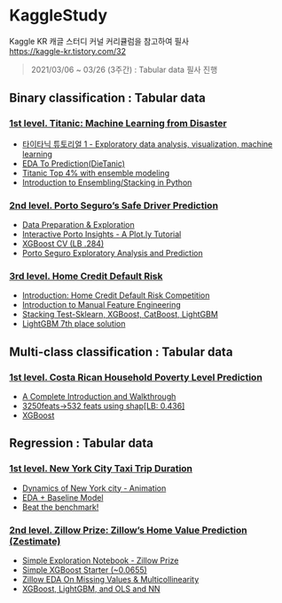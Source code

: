# KaggleStudy

Kaggle KR 캐글 스터디 커널 커리큘럼을 참고하여 필사<br>
https://kaggle-kr.tistory.com/32

> 2021/03/06 ~ 03/26 (3주간) : Tabular data 필사 진행

<h2>Binary classification : Tabular data</h2>
<h3><a href="https://www.kaggle.com/c/titanic">1st level. Titanic: Machine Learning from Disaster</a></h3>
<ul>
<li><a href="https://kaggle-kr.tistory.com/17?category=868316">타이타닉 튜토리얼 1 - Exploratory data analysis, visualization, machine learning</a></li>
<li><a href="https://www.kaggle.com/ash316/eda-to-prediction-dietanic">EDA To Prediction(DieTanic)</a></li>
<li><a href="https://www.kaggle.com/yassineghouzam/titanic-top-4-with-ensemble-modeling">Titanic Top 4% with ensemble modeling</a></li>
<li><a href="https://www.kaggle.com/arthurtok/introduction-to-ensembling-stacking-in-python">Introduction to Ensembling/Stacking in Python</a></li>
</ul>
<h3><a href="https://www.kaggle.com/c/porto-seguro-safe-driver-prediction">2nd level. Porto Seguro’s Safe Driver Prediction</a></h3>
<ul>
<li><a href="https://www.kaggle.com/bertcarremans/data-preparation-exploration">Data Preparation &amp; Exploration</a></li>
<li><a href="https://www.kaggle.com/arthurtok/interactive-porto-insights-a-plot-ly-tutorial">Interactive Porto Insights - A Plot.ly Tutorial</a></li>
<li><a href="https://www.kaggle.com/aharless/xgboost-cv-lb-284">XGBoost CV (LB .284)</a></li>
<li><a href="https://www.kaggle.com/gpreda/porto-seguro-exploratory-analysis-and-prediction">Porto Seguro Exploratory Analysis and Prediction</a></li>
</ul>
<h3><a href="https://www.kaggle.com/c/home-credit-default-risk">3rd level. Home Credit Default Risk</a></h3>
<ul>
<li><a href="https://www.kaggle.com/willkoehrsen/start-here-a-gentle-introduction">Introduction: Home Credit Default Risk Competition</a></li>
<li><a href="https://www.kaggle.com/willkoehrsen/introduction-to-manual-feature-engineering">Introduction to Manual Feature Engineering</a></li>
<li><a href="https://www.kaggle.com/eliotbarr/stacking-test-sklearn-xgboost-catboost-lightgbm">Stacking Test-Sklearn, XGBoost, CatBoost, LightGBM</a></li>
<li><a href="https://www.kaggle.com/jsaguiar/lightgbm-7th-place-solution">LightGBM 7th place solution</a></li>
</ul>

<h2>Multi-class classification : Tabular data</h2>
<h3><a href="https://www.kaggle.com/c/costa-rican-household-poverty-prediction">1st level. Costa Rican Household Poverty Level Prediction</a></h3>
<ul>
<li><a href="https://www.kaggle.com/willkoehrsen/a-complete-introduction-and-walkthrough">A Complete Introduction and Walkthrough </a></li>
<li><a href="https://www.kaggle.com/youhanlee/3250feats-532-feats-using-shap-lb-0-436">3250feats-&gt;532 feats using shap[LB: 0.436]</a></li>
<li><a href="https://www.kaggle.com/skooch/xgboost">XGBoost</a></li>
</ul>

<h2>Regression : Tabular data</h2>
<h3><a href="https://www.kaggle.com/c/nyc-taxi-trip-duration">1st level. New York City Taxi Trip Duration</a></h3>
<ul>
<li><a href="https://www.kaggle.com/drgilermo/dynamics-of-new-york-city-animation">Dynamics of New York city - Animation</a></li>
<li><a href="https://www.kaggle.com/aiswaryaramachandran/eda-baseline-model-0-40-rmse">EDA + Baseline Model</a></li>
<li><a href="https://www.kaggle.com/danijelk/beat-the-benchmark">Beat the benchmark!</a></li>
</ul>
<h3><a href="https://www.kaggle.com/c/zillow-prize-1">2nd level. Zillow Prize: Zillow’s Home Value Prediction (Zestimate)</a></h3>
<ul>
<li><a href="https://www.kaggle.com/sudalairajkumar/simple-exploration-notebook-zillow-prize">Simple Exploration Notebook - Zillow Prize</a></li>
<li><a href="https://www.kaggle.com/anokas/simple-xgboost-starter-0-0655">Simple XGBoost Starter (~0.0655)</a></li>
<li><a href="https://www.kaggle.com/viveksrinivasan/zillow-eda-on-missing-values-multicollinearity">Zillow EDA On Missing Values &amp; Multicollinearity</a></li>
<li><a href="https://www.kaggle.com/aharless/xgboost-lightgbm-and-ols-and-nn">XGBoost, LightGBM, and OLS and NN</a></li>
</ul>

